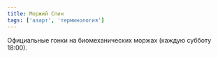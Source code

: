 ```yaml
---
title: Моржий Спин
tags: ['азарт', 'терминология']
---
```


Официальные гонки на биомеханических моржах (каждую субботу 18:00).
